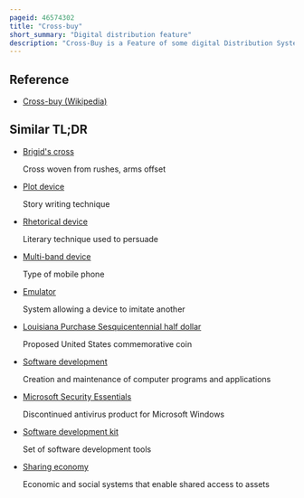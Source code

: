 ```yaml
---
pageid: 46574302
title: "Cross-buy"
short_summary: "Digital distribution feature"
description: "Cross-Buy is a Feature of some digital Distribution Systems that are available across multiple Device Platforms where Users who purchase a License for a particular Piece of Software are able to use the Versions for different Device Classes at no additional Charge."
---
```


## Reference

- [Cross-buy (Wikipedia)](https://en.wikipedia.org/?curid=46574302)

## Similar TL;DR

- [Brigid's cross](/tldr/en/brigids-cross)

  Cross woven from rushes, arms offset

- [Plot device](/tldr/en/plot-device)

  Story writing technique

- [Rhetorical device](/tldr/en/rhetorical-device)

  Literary technique used to persuade

- [Multi-band device](/tldr/en/multi-band-device)

  Type of mobile phone

- [Emulator](/tldr/en/emulator)

  System allowing a device to imitate another

- [Louisiana Purchase Sesquicentennial half dollar](/tldr/en/louisiana-purchase-sesquicentennial-half-dollar)

  Proposed United States commemorative coin

- [Software development](/tldr/en/software-development)

  Creation and maintenance of computer programs and applications

- [Microsoft Security Essentials](/tldr/en/microsoft-security-essentials)

  Discontinued antivirus product for Microsoft Windows

- [Software development kit](/tldr/en/software-development-kit)

  Set of software development tools

- [Sharing economy](/tldr/en/sharing-economy)

  Economic and social systems that enable shared access to assets
